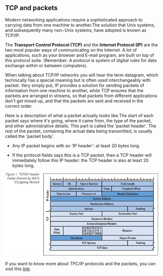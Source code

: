 ## TCP and packets

Modern networking applications require a sophisticated approach to carrying data from one machine to another.The solution that Unix systems, and subsequently many non−Unix systems, have adopted is known as TCP/IP.

The **Transport Control Protocol (TCP)** and the **Internet Protocol (IP)** are the two most popular ways of communicating on the Internet. A lot of applications, such as your browser and E-mail program, are built on top of this protocol suite.
(Remember: A protocol is system of digital rules for data exchange within or between computers).

When talking about TCP/IP networks you will hear the term datagram, which technically has a special meaning but is often used interchangeably with packet.
Very simply put, IP provides a solution for sending packets of information from one machine to another, while TCP ensures that the packets are arranged in streams, so that packets from different applications don't get mixed up, and that the packets are sent and received in the correct order.

Here is a description of what a packet actually looks like.The start of each packet says where it's going, where it came from, the type of the packet, and other administrative details. This part is called the 'packet header'. The rest of the packet, containing the actual data being transmitted, is usually called the 'packet body'.

- Any IP packet begins with an 'IP header': at least 20 bytes long.

- If the protocol fields says this is a TCP packet, then a TCP header will immediately follow this IP header: the TCP header is also at least 20 bytes long.

![packet](img/packet.gif)

If you want to know more about TPC/IP protocols and the packets, you can visit this [link](http://en.wikipedia.org/wiki/Transmission_Control_Protocol).

